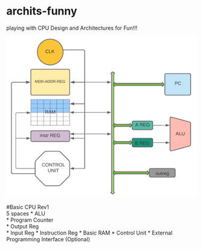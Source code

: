 # archits-funny
playing with CPU Design and Architectures for Fun!!!

![git-small](https://github.com/bhatmahadev6/archits-funny/blob/main/CPU_rev1.png)

#Basic CPU Rev1 <br/> 5 spaces
    * ALU       <br/>
    * Program Counter <br/>
    * Output Reg <br/>
    * Input Reg
    * Instruction Reg
    * Basic RAM
    * Control Unit 
    * External Programming Interface (Optional)
